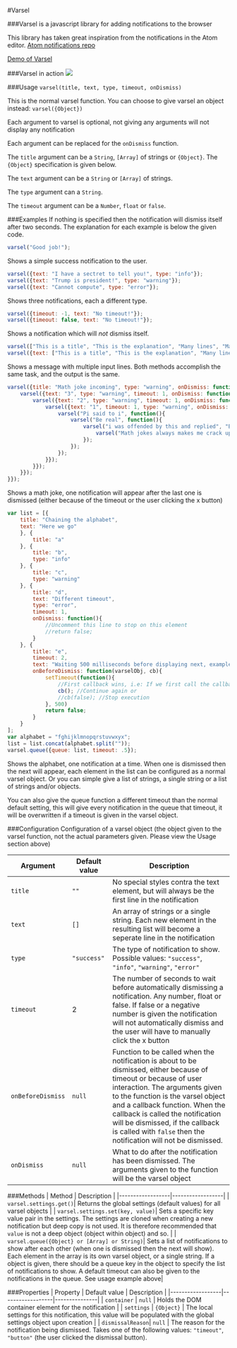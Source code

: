 #Varsel

###Varsel is a javascript library for adding notifications to the browser

This library has taken great inspiration from the notifications in the Atom editor. 
[Atom notifications repo](https://github.com/atom/notifications)

[Demo of Varsel](http://varsel.freelunch.no)

###Varsel in action
![](https://github.com/ogdans3/varsel/blob/master/videos/demo.gif)

###Usage
`varsel(title, text, type, timeout, onDismiss)` 

This is the normal varsel function. You can choose to give varsel an object instead:
`varsel({Object})`

Each argument to varsel is optional, not giving any arguments will not display any notification

Each argument can be replaced for the `onDismiss` function.

The `title` argument can be a `String`, `[Array]` of strings or `{Object}`. The `{Object}` specification is given below.

The `text` argument can be a `String` or `[Array]` of strings.

The `type` argument can a `String`.

The `timeout` argument can be a `Number`, `float` or `false`.



###Examples
If nothing is specified then the notification will dismiss itself after two seconds. The explanation for each example is below the given code.

```javascript
varsel("Good job!");
```
Shows a simple success notification to the user.

```javascript
varsel({text: "I have a sectret to tell you!", type: "info"});
varsel({text: "Trump is president!", type: "warning"});
varsel({text: "Cannot compute", type: "error"});
```
Shows three notifications, each a different type.

```javascript
varsel({timeout: -1, text: "No timeout!"});
varsel({timeout: false, text: "No timeout!"});
```
Shows a notification which will *not* dismiss itself.

```javascript
varsel(["This is a title", "This is the explanation", "Many lines", "Many lines", "Many lines", "Many lines", "Many lines", "Many lines"]);
varsel({text: ["This is a title", "This is the explanation", "Many lines", "Many lines", "Many lines", "Many lines", "Many lines", "Many lines"]});
```
Shows a message with multiple input lines. Both methods accomplish the same task, and the output is the same.

```javascript
varsel({title: "Math joke incoming", type: "warning", onDismiss: function(){
    varsel({text: "3", type: "warning", timeout: 1, onDismiss: function(){
        varsel({text: "2", type: "warning", timeout: 1, onDismiss: function(){
            varsel({text: "1", timeout: 1, type: "warning", onDismiss: function(){
                varsel("Pi said to i", function(){
                    varsel("Be real", function(){
                        varsel("i was offended by this and replied", "Be rational!", function(){
                            varsel("Math jokes always makes me crack up", ":D");
                        });
                    });
                });
            }});
        }});
    }});
}});
```
Shows a math joke, one notification will appear after the last one is dismissed (either because of the timeout or the user clicking the x button)


```javascript
var list = [{
    title: "Chaining the alphabet",
    text: "Here we go"
    }, {
        title: "a"
    }, {
        title: "b",
        type: "info"
    }, {
        title: "c",
        type: "warning"
    }, {
        title: "d",
        text: "Different timeout",
        type: "error",
        timeout: 1,
        onDismiss: function(){
            //Uncomment this line to stop on this element
            //return false;
        }
    }, {
        title: "e",
        timeout: 2,
        text: "Waiting 500 milliseconds before displaying next, example of ajax request",
        onBeforeDismiss: function(varselObj, cb){
            setTimeout(function(){
                //First callback wins, i.e: If we first call the callback function with true the notifications will continue even if we call it with false right after and vice versa.
                cb(); //Continue again or 
                //cb(false); //Stop execution
            }, 500)
            return false;
        }
    }
];
var alphabet = "fghijklmnopqrstuvwxyx";
list = list.concat(alphabet.split(""));
varsel.queue({queue: list, timeout: .5});
```
Shows the alphabet, one notification at a time. When one is dismissed then the next will appear, each element in the list can be configured as a normal varsel object. Or you can simple give a list of strings, a single string or a list of strings and/or objects. 

You can also give the queue function a different timeout than the normal default setting, this will give every notification in the queue that timeout, it will be overwritten if a timeout is given in the varsel object.

###Configuration
Configuration of a varsel object (the object given to the varsel function, not the actual parameters given. Please view the Usage section above)

| Argument         | Default value    | Description   |
|------------------|------------------|---------------|
| `title`          | `""`             | No special styles contra the text element, but will always be the first line in the notification  |
| `text`           | `[]`             | An array of strings or a single string. Each new element in the resulting list will become a seperate line in the notification|
| `type`           | `"success"`      | The type of notification to show. Possible values: `"success"`, `"info"`, `"warning"`, `"error"` |
| `timeout`        | 2                | The number of seconds to wait before automatically dismissing a notification. Any number, float or false. If false or a negative number is given the notification will not automatically dismiss and the user will have to manually click the x button|
| `onBeforeDismiss`| `null`           | Function to be called when the notification is about to be dismissed, either because of timeout or because of user interaction. The arguments given to the function is the varsel object and a callback function. When the callback is called the notification will be dismissed, if the callback is called with `false` then the notification will not be dismissed.|
| `onDismiss`      | `null`   | What to do after the notification has been dismissed. The arguments given to the function will be the varsel object |

###Methods
| Method           |  Description     |
|------------------|------------------|
| `varsel.settings.get()`| Returns the global settings (default values) for all varsel objects |
| `varsel.settings.set(key, value)`| Sets a specific key value pair in the settings. The settings are cloned when creating a new notification but deep copy is not used. It is therefore recommended that `value` is not a deep object (object within object) and so. |
| `varsel.queue({Object} or [Array] or String)`| Sets a list of notifications to show after each other (when one is dismissed then the next will show). Each element in the array is its own varsel object, or a single string. If a object is given, there should be a queue key in the object to specify the list of notifications to show. A default timeout can also be given to the notifications in the queue. See usage example above|

###Properties
| Property         | Default value    | Description   |
|------------------|------------------|---------------|
| `container`      | `null`           | Holds the DOM container element for the notification |
| `settings`       | `{Object}`       | The local settings for this notification, this value will be populated with the global settings object upon creation |
| `dismissalReason`| `null`           | The reason for the notification being dismissed. Takes one of the following values: `"timeout"`, `"button"` (the user clicked the dismissal button).